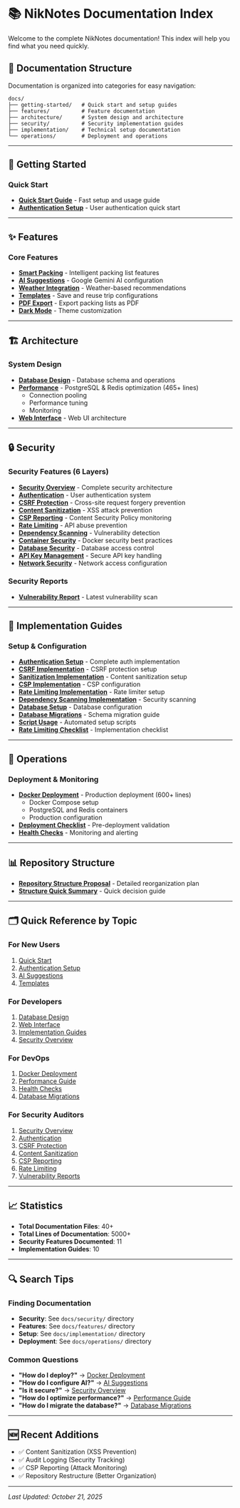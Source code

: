 # 📚 NikNotes Documentation Index

Welcome to the complete NikNotes documentation! This index will help you find what you need quickly.

## 📁 Documentation Structure

Documentation is organized into categories for easy navigation:

```
docs/
├── getting-started/   # Quick start and setup guides
├── features/          # Feature documentation
├── architecture/      # System design and architecture
├── security/          # Security implementation guides
├── implementation/    # Technical setup documentation
└── operations/        # Deployment and operations
```

---

## 🚀 Getting Started

### Quick Start
- **[Quick Start Guide](getting-started/quick-start.md)** - Fast setup and usage guide
- **[Authentication Setup](getting-started/authentication.md)** - User authentication quick start

---

## ✨ Features

### Core Features
- **[Smart Packing](features/smart-packing.md)** - Intelligent packing list features
- **[AI Suggestions](features/ai-suggestions.md)** - Google Gemini AI configuration
- **[Weather Integration](features/weather-integration.md)** - Weather-based recommendations
- **[Templates](features/templates.md)** - Save and reuse trip configurations
- **[PDF Export](features/pdf-export.md)** - Export packing lists as PDF
- **[Dark Mode](features/dark-mode.md)** - Theme customization

---

## 🏗️ Architecture

### System Design
- **[Database Design](architecture/database-design.md)** - Database schema and operations
- **[Performance](architecture/performance.md)** - PostgreSQL & Redis optimization (465+ lines)
  - Connection pooling
  - Performance tuning
  - Monitoring
- **[Web Interface](architecture/web-interface.md)** - Web UI architecture

---

## 🔒 Security

### Security Features (6 Layers)
- **[Security Overview](security/overview.md)** - Complete security architecture
- **[Authentication](security/authentication.md)** - User authentication system
- **[CSRF Protection](security/csrf-protection.md)** - Cross-site request forgery prevention
- **[Content Sanitization](security/content-sanitization.md)** - XSS attack prevention
- **[CSP Reporting](security/csp-reporting.md)** - Content Security Policy monitoring
- **[Rate Limiting](security/rate-limiting.md)** - API abuse prevention
- **[Dependency Scanning](security/dependency-scanning.md)** - Vulnerability detection
- **[Container Security](security/container-security.md)** - Docker security best practices
- **[Database Security](security/database-security.md)** - Database access control
- **[API Key Management](security/api-key-management.md)** - Secure API key handling
- **[Network Security](security/network-security.md)** - Network access configuration

### Security Reports
- **[Vulnerability Report](security/vulnerability-report-2025-10-21.md)** - Latest vulnerability scan

---

## 🔧 Implementation Guides

### Setup & Configuration
- **[Authentication Setup](implementation/authentication-setup.md)** - Complete auth implementation
- **[CSRF Implementation](implementation/csrf-implementation.md)** - CSRF protection setup
- **[Sanitization Implementation](implementation/sanitization-implementation.md)** - Content sanitization setup
- **[CSP Implementation](implementation/csp-implementation.md)** - CSP configuration
- **[Rate Limiting Implementation](implementation/rate-limiting-implementation.md)** - Rate limiter setup
- **[Dependency Scanning Implementation](implementation/dependency-scanning-implementation.md)** - Security scanning
- **[Database Setup](implementation/database-setup.md)** - Database configuration
- **[Database Migrations](implementation/database-migrations.md)** - Schema migration guide
- **[Script Usage](implementation/script-usage.md)** - Automated setup scripts
- **[Rate Limiting Checklist](implementation/rate-limiting-checklist.md)** - Implementation checklist

---

## 🚢 Operations

### Deployment & Monitoring
- **[Docker Deployment](operations/docker-deployment.md)** - Production deployment (600+ lines)
  - Docker Compose setup
  - PostgreSQL and Redis containers
  - Production configuration
- **[Deployment Checklist](operations/deployment-checklist.md)** - Pre-deployment validation
- **[Health Checks](operations/health-checks.md)** - Monitoring and alerting

---

## 📊 Repository Structure

- **[Repository Structure Proposal](REPOSITORY_STRUCTURE_PROPOSAL.md)** - Detailed reorganization plan
- **[Structure Quick Summary](STRUCTURE_QUICK_SUMMARY.md)** - Quick decision guide

---

## 🗂️ Quick Reference by Topic

### For New Users
1. [Quick Start](getting-started/quick-start.md)
2. [Authentication Setup](getting-started/authentication.md)
3. [AI Suggestions](features/ai-suggestions.md)
4. [Templates](features/templates.md)

### For Developers
1. [Database Design](architecture/database-design.md)
2. [Web Interface](architecture/web-interface.md)
3. [Implementation Guides](implementation/)
4. [Security Overview](security/overview.md)

### For DevOps
1. [Docker Deployment](operations/docker-deployment.md)
2. [Performance Guide](architecture/performance.md)
3. [Health Checks](operations/health-checks.md)
4. [Database Migrations](implementation/database-migrations.md)

### For Security Auditors
1. [Security Overview](security/overview.md)
2. [Authentication](security/authentication.md)
3. [CSRF Protection](security/csrf-protection.md)
4. [Content Sanitization](security/content-sanitization.md)
5. [CSP Reporting](security/csp-reporting.md)
6. [Rate Limiting](security/rate-limiting.md)
7. [Vulnerability Reports](security/)

---

## 📈 Statistics

- **Total Documentation Files**: 40+
- **Total Lines of Documentation**: 5000+
- **Security Features Documented**: 11
- **Implementation Guides**: 10

---

## 🔍 Search Tips

### Finding Documentation
- **Security**: See `docs/security/` directory
- **Features**: See `docs/features/` directory
- **Setup**: See `docs/implementation/` directory
- **Deployment**: See `docs/operations/` directory

### Common Questions
- **"How do I deploy?"** → [Docker Deployment](operations/docker-deployment.md)
- **"How do I configure AI?"** → [AI Suggestions](features/ai-suggestions.md)
- **"Is it secure?"** → [Security Overview](security/overview.md)
- **"How do I optimize performance?"** → [Performance Guide](architecture/performance.md)
- **"How do I migrate the database?"** → [Database Migrations](implementation/database-migrations.md)

---

## 🆕 Recent Additions

- ✅ Content Sanitization (XSS Prevention)
- ✅ Audit Logging (Security Tracking)
- ✅ CSP Reporting (Attack Monitoring)
- ✅ Repository Restructure (Better Organization)

---

*Last Updated: October 21, 2025*
